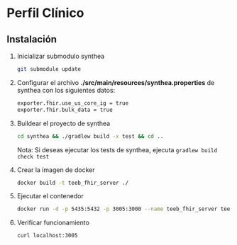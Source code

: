 # Perfil Clínico

## Instalación 

1. Inicializar submodulo synthea

    ```bash
    git submodule update
    ```

2. Configurar el archivo **./src/main/resources/synthea.properties** de synthea con los siguientes datos:

    ```bash
    exporter.fhir.use_us_core_ig = true 
    exporter.fhir.bulk_data = true
    ```

3. Buildear el proyecto de synthea

    ```bash
    cd synthea && ./gradlew build -x test && cd ..
    ```
    Nota: Si deseas ejecutar los tests de synthea, ejecuta `gradlew build check test`

4. Crear la imagen de docker

    ```bash
    docker build -t teeb_fhir_server ./
    ```

5. Ejecutar el contenedor

    ```bash
    docker run -d -p 5435:5432 -p 3005:3000 --name teeb_fhir_server teeb_fhir_server
    ```

6. Verificar funcionamiento

    ```
    curl localhost:3005
    ```
